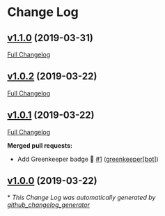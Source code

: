 # Change Log

## [v1.1.0](https://github.com/honzahommer/node-fs-mktemp/tree/v1.1.0) (2019-03-31)
[Full Changelog](https://github.com/honzahommer/node-fs-mktemp/compare/v1.0.2...v1.1.0)

## [v1.0.2](https://github.com/honzahommer/node-fs-mktemp/tree/v1.0.2) (2019-03-22)
[Full Changelog](https://github.com/honzahommer/node-fs-mktemp/compare/v1.0.1...v1.0.2)

## [v1.0.1](https://github.com/honzahommer/node-fs-mktemp/tree/v1.0.1) (2019-03-22)
[Full Changelog](https://github.com/honzahommer/node-fs-mktemp/compare/v1.0.0...v1.0.1)

**Merged pull requests:**

- Add Greenkeeper badge 🌴 [\#1](https://github.com/honzahommer/node-fs-mktemp/pull/1) ([greenkeeper[bot]](https://github.com/apps/greenkeeper))

## [v1.0.0](https://github.com/honzahommer/node-fs-mktemp/tree/v1.0.0) (2019-03-22)


\* *This Change Log was automatically generated by [github_changelog_generator](https://github.com/skywinder/Github-Changelog-Generator)*